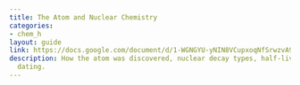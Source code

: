 ```yaml
---
title: The Atom and Nuclear Chemistry
categories:
- chem_h
layout: guide
link: https://docs.google.com/document/d/1-WGNGYU-yNIN8VCupxoqNfSrwzvA9VNv3ngYzyfkr3s/
description: How the atom was discovered, nuclear decay types, half-lives, radiometric
  dating.
---
```


